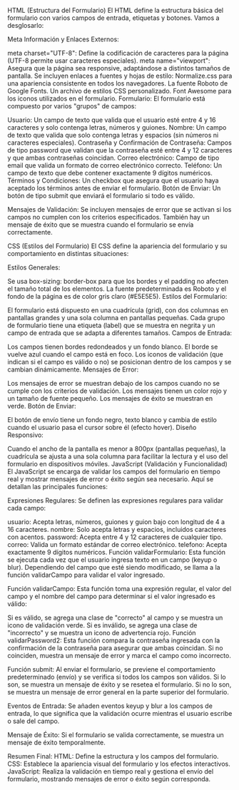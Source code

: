 HTML (Estructura del Formulario)
El HTML define la estructura básica del formulario con varios campos de entrada, etiquetas y botones. Vamos a desglosarlo:

Meta Información y Enlaces Externos:

meta charset="UTF-8": Define la codificación de caracteres para la página (UTF-8 permite usar caracteres especiales).
meta name="viewport": Asegura que la página sea responsive, adaptándose a distintos tamaños de pantalla.
Se incluyen enlaces a fuentes y hojas de estilo:
Normalize.css para una apariencia consistente en todos los navegadores.
La fuente Roboto de Google Fonts.
Un archivo de estilos CSS personalizado.
Font Awesome para los iconos utilizados en el formulario.
Formulario: El formulario está compuesto por varios "grupos" de campos:

Usuario: Un campo de texto que valida que el usuario esté entre 4 y 16 caracteres y solo contenga letras, números y guiones.
Nombre: Un campo de texto que valida que solo contenga letras y espacios (sin números ni caracteres especiales).
Contraseña y Confirmación de Contraseña: Campos de tipo password que validan que la contraseña esté entre 4 y 12 caracteres y que ambas contraseñas coincidan.
Correo electrónico: Campo de tipo email que valida un formato de correo electrónico correcto.
Teléfono: Un campo de texto que debe contener exactamente 9 dígitos numéricos.
Términos y Condiciones: Un checkbox que asegura que el usuario haya aceptado los términos antes de enviar el formulario.
Botón de Enviar: Un botón de tipo submit que enviará el formulario si todo es válido.

Mensajes de Validación: Se incluyen mensajes de error que se activan si los campos no cumplen con los criterios especificados. También hay un mensaje de éxito que se muestra cuando el formulario se envía correctamente.

CSS (Estilos del Formulario)
El CSS define la apariencia del formulario y su comportamiento en distintas situaciones:

Estilos Generales:

Se usa box-sizing: border-box para que los bordes y el padding no afecten el tamaño total de los elementos.
La fuente predeterminada es Roboto y el fondo de la página es de color gris claro (#E5E5E5).
Estilos del Formulario:

El formulario está dispuesto en una cuadrícula (grid), con dos columnas en pantallas grandes y una sola columna en pantallas pequeñas.
Cada grupo de formulario tiene una etiqueta (label) que se muestra en negrita y un campo de entrada que se adapta a diferentes tamaños.
Campos de Entrada:

Los campos tienen bordes redondeados y un fondo blanco. El borde se vuelve azul cuando el campo está en foco.
Los iconos de validación (que indican si el campo es válido o no) se posicionan dentro de los campos y se cambian dinámicamente.
Mensajes de Error:

Los mensajes de error se muestran debajo de los campos cuando no se cumple con los criterios de validación. Los mensajes tienen un color rojo y un tamaño de fuente pequeño.
Los mensajes de éxito se muestran en verde.
Botón de Enviar:

El botón de envío tiene un fondo negro, texto blanco y cambia de estilo cuando el usuario pasa el cursor sobre él (efecto hover).
Diseño Responsivo:

Cuando el ancho de la pantalla es menor a 800px (pantallas pequeñas), la cuadrícula se ajusta a una sola columna para facilitar la lectura y el uso del formulario en dispositivos móviles.
JavaScript (Validación y Funcionalidad)
El JavaScript se encarga de validar los campos del formulario en tiempo real y mostrar mensajes de error o éxito según sea necesario. Aquí se detallan las principales funciones:

Expresiones Regulares: Se definen las expresiones regulares para validar cada campo:

usuario: Acepta letras, números, guiones y guion bajo con longitud de 4 a 16 caracteres.
nombre: Solo acepta letras y espacios, incluidos caracteres con acentos.
password: Acepta entre 4 y 12 caracteres de cualquier tipo.
correo: Valida un formato estándar de correo electrónico.
telefono: Acepta exactamente 9 dígitos numéricos.
Función validarFormulario: Esta función se ejecuta cada vez que el usuario ingresa texto en un campo (keyup o blur). Dependiendo del campo que esté siendo modificado, se llama a la función validarCampo para validar el valor ingresado.

Función validarCampo: Esta función toma una expresión regular, el valor del campo y el nombre del campo para determinar si el valor ingresado es válido:

Si es válido, se agrega una clase de "correcto" al campo y se muestra un icono de validación verde.
Si es inválido, se agrega una clase de "incorrecto" y se muestra un icono de advertencia rojo.
Función validarPassword2: Esta función compara la contraseña ingresada con la confirmación de la contraseña para asegurar que ambas coincidan. Si no coinciden, muestra un mensaje de error y marca el campo como incorrecto.

Función submit: Al enviar el formulario, se previene el comportamiento predeterminado (envío) y se verifica si todos los campos son válidos. Si lo son, se muestra un mensaje de éxito y se resetea el formulario. Si no lo son, se muestra un mensaje de error general en la parte superior del formulario.

Eventos de Entrada: Se añaden eventos keyup y blur a los campos de entrada, lo que significa que la validación ocurre mientras el usuario escribe o sale del campo.

Mensaje de Éxito: Si el formulario se valida correctamente, se muestra un mensaje de éxito temporalmente.

Resumen Final:
HTML: Define la estructura y los campos del formulario.
CSS: Establece la apariencia visual del formulario y los efectos interactivos.
JavaScript: Realiza la validación en tiempo real y gestiona el envío del formulario, mostrando mensajes de error o éxito según corresponda.
